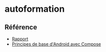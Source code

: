 # autoformation


## Référence 
- [Rapport](https://labs-mobile.github.io/autoformation/)
- [Principes de base d'Android avec Compose](https://developer.android.com/courses/android-basics-compose/course?hl=fr)
